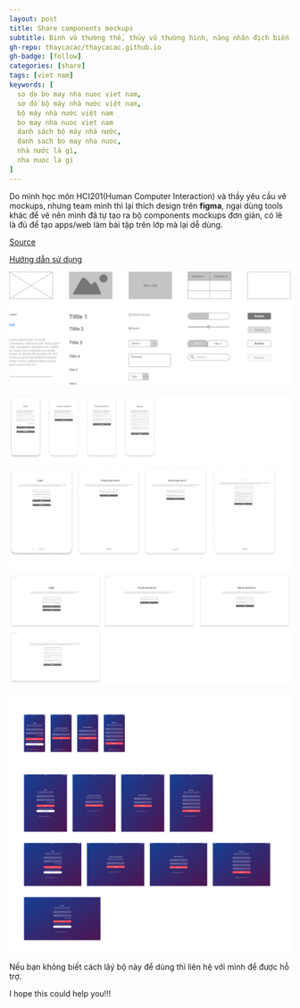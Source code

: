 ```yaml
---
layout: post
title: Share components mockups
subtitle: Binh vô thường thế, thủy vô thường hình, năng nhân địch biến hóa nhi thủ thắng giả, vị chi thần...
gh-repo: thaycacac/thaycacac.github.io
gh-badge: [follow]
categories: [share]
tags: [viet nam]
keywords: [
  so do bo may nha nuoc viet nam,
  sơ đồ bộ máy nhà nước việt nam,
  bộ máy nhà nước việt nam
  bo may nha nuoc viet nam
  danh sách bộ máy nhà nước,
  danh sach bo may nha nuoc,
  nhà nước là gì,
  nha nuoc la gi
]
---
```


Do mình học môn HCI201(Human Computer Interaction) và thầy yêu cầu vẽ mockups, nhưng team mình thì lại thích design trên **figma**, ngại dùng tools khác để vẽ nên mình đã tự tạo ra bộ components mockups đơn giản, có lẽ là đủ để tạo apps/web làm bài tập trên lớp mà lại dễ dùng.

[Source](https://www.figma.com/file/I7KrEL0dABOiIgsB2rYrrY/HCI201?node-id=73%3A5504)

[Hướng dẫn sử dụng](https://www.youtube.com/watch?v=xosUKWyHDEc)

![Share components muckups](/assets/img/mockups/0.png)

![Share components muckups](/assets/img/mockups/1.png)

![Share components muckups](/assets/img/mockups/2.png)

Nếu bạn không biết cách lâý bộ này để dùng thì liên hệ với mình để được hỗ trợ.

I hope this could help you!!!
